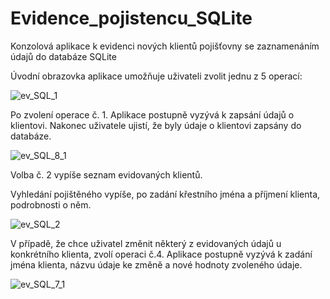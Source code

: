 # Evidence_pojistencu_SQLite
Konzolová aplikace k evidenci nových klientů pojišťovny se zaznamenáním údajů do databáze SQLite

Úvodní obrazovka aplikace umožňuje uživateli zvolit jednu z 5 operací:

![ev_SQL_1](https://github.com/AlesTrnka/Evidence_pojistencu_SQLite/assets/122735548/542a2d7e-49ed-48a3-81ac-ff6168c9c8b2)

Po zvolení operace č. 1. Aplikace postupně vyzývá k zapsání údajů o klientovi. Nakonec uživatele ujistí, že byly údaje o klientovi zapsány do databáze.

![ev_SQL_8_1](https://github.com/AlesTrnka/Evidence_pojistencu_SQLite/assets/122735548/d67ea930-ff06-4ac7-a52a-f481073b0003)

Volba č. 2 vypíše seznam evidovaných klientů.


Vyhledání pojištěného vypíše, po zadání křestního jména a příjmení klienta, podrobnosti o něm.

![ev_SQL_2](https://github.com/AlesTrnka/Evidence_pojistencu_SQLite/assets/122735548/a585e903-d5a2-4ccc-8b95-6785b7a4cba1)

V případě, že chce uživatel změnit některý z evidovaných údajů u konkrétního klienta, zvolí operaci č.4. Aplikace postupně vyzývá k zadání jména klienta, názvu údaje ke změně a nové hodnoty zvoleného údaje.

![ev_SQL_7_1](https://github.com/AlesTrnka/Evidence_pojistencu_SQLite/assets/122735548/c1010052-5216-4402-b6bb-020d61dd6c76)



